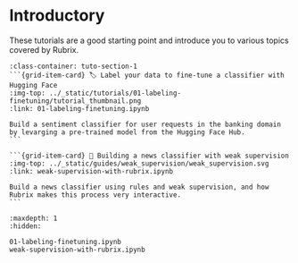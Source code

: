 # <span class="tuto-section-1"></span>Introductory

These tutorials are a good starting point and introduce you to various topics covered by Rubrix.

````{grid} 1 1 2 2
:class-container: tuto-section-1
```{grid-item-card} 🏷️ Label your data to fine-tune a classifier with Hugging Face
:img-top: ../_static/tutorials/01-labeling-finetuning/tutorial_thumbnail.png
:link: 01-labeling-finetuning.ipynb

Build a sentiment classifier for user requests in the banking domain by levarging a pre-trained model from the Hugging Face Hub.
```

```{grid-item-card} 📰 Building a news classifier with weak supervision
:img-top: ../_static/guides/weak_supervision/weak_supervision.svg
:link: weak-supervision-with-rubrix.ipynb

Build a news classifier using rules and weak supervision, and how Rubrix makes this process very interactive.
```
````

```{toctree}
:maxdepth: 1
:hidden:

01-labeling-finetuning.ipynb
weak-supervision-with-rubrix.ipynb
```

